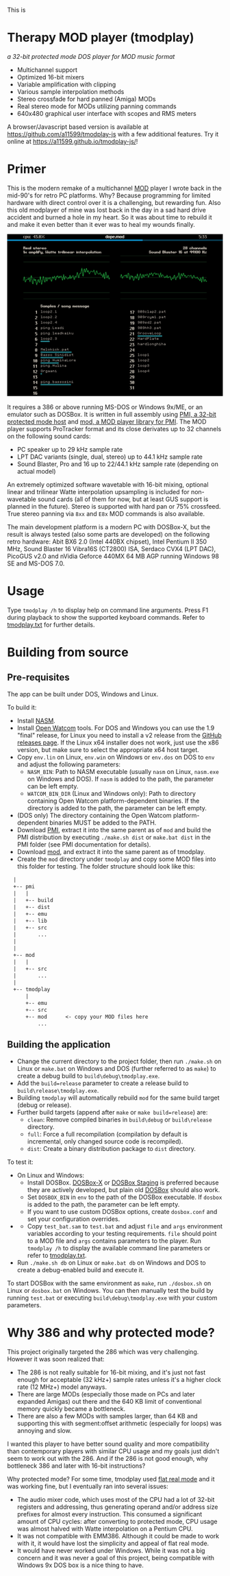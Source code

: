 This is

Therapy MOD player (tmodplay)
=============================

_a 32-bit protected mode DOS player for MOD music format_

- Multichannel support
- Optimized 16-bit mixers
- Variable amplification with clipping
- Various sample interpolation methods
- Stereo crossfade for hard panned (Amiga) MODs
- Real stereo mode for MODs utilizing panning commands
- 640x480 graphical user interface with scopes and RMS meters

A browser/Javascript based version is available at https://github.com/a11599/tmodplay-js with a few additional features. Try it online at https://a11599.github.io/tmodplay-js/!


# Primer

This is the modern remake of a multichannel [MOD](https://en.wikipedia.org/wiki/MOD_(file_format)) player I wrote back in the mid-90's for retro PC platforms. Why? Because programming for limited hardware with direct control over it is a challenging, but rewarding fun. Also this old modplayer of mine was lost back in the day in a sad hard drive accident and burned a hole in my heart. So it was about time to rebuild it and make it even better than it ever was to heal my wounds finally.

![Screenshot playing dope.mod](tmodplay.png)

It requires a 386 or above running MS-DOS or Windows 9x/ME, or an emulator such as DOSBox. It is written in full assembly using [PMI, a 32-bit protected mode host](https://github.com/a11599/pmi) and [mod, a MOD player library for PMI](https://github.com/a11599/mod). The MOD player supports ProTracker format and its close derivates up to 32 channels on the following sound cards:

- PC speaker up to 29 kHz sample rate
- LPT DAC variants (single, dual, stereo) up to 44.1 kHz sample rate
- Sound Blaster, Pro and 16 up to 22/44.1 kHz sample rate (depending on actual model)

An extremely optimized software wavetable with 16-bit mixing, optional linear and trilinear Watte interpolation upsampling is included for non-wavetable sound cards (all of them for now, but at least GUS support is planned in the future). Stereo is supported with hard pan or 75% crossfeed. True stereo panning via `8xx` and `E8x` MOD commands is also available.

The main development platform is a modern PC with DOSBox-X, but the result is always tested (also some parts are developed) on the following retro hardware: Abit BX6 2.0 (Intel 440BX chipset), Intel Pentium II 350 MHz, Sound Blaster 16 Vibra16S (CT2800) ISA, Serdaco CVX4 (LPT DAC), PicoGUS v2.0 and nVidia Geforce 440MX 64 MB AGP running Windows 98 SE and MS-DOS 7.0.


# Usage

Type `tmodplay /h` to display help on command line arguments. Press F1 during playback to show the supported keyboard commands. Refer to [tmodplay.txt](tmodplay.txt) for further details.


# Building from source

## Pre-requisites

The app can be built under DOS, Windows and Linux.

To build it:

- Install [NASM](https://nasm.us).
- Install [Open Watcom](https://www.openwatcom.org/) tools. For DOS and Windows you can use the 1.9 "final" release, for Linux you need to install a v2 release from the [GitHub releases page](https://github.com/open-watcom/open-watcom-v2/releases). If the Linux x64 installer does not work, just use the x86 version, but make sure to select the appropriate x64 host target.
- Copy `env.lin` on Linux, `env.win` on Windows or `env.dos` on DOS to `env` and adjust the following parameters:
  - `NASM_BIN`: Path to NASM executable (usually `nasm` on Linux, `nasm.exe` on Windows and DOS). If `nasm` is added to the path, the parameter can be left empty.
  - `WATCOM_BIN_DIR` (Linux and Windows only): Path to directory containing Open Watcom platform-dependent binaries. If the directory is added to the path, the parameter can be left empty.
- (DOS only) The directory containing the Open Watcom platform-dependent binaries MUST be added to the PATH.
- Download [PMI](https://github.com/a11599/pmi), extract it into the same parent as of `mod` and build the PMI distribution by executing `./make.sh dist` or `make.bat dist` in the PMI folder (see PMI documentation for details).
- Download [mod](https://github.com/a11599/mod), and extract it into the same parent as of tmodplay.
- Create the `mod` directory under `tmodplay` and copy some MOD files into this folder for testing. The folder structure should look like this:

```
  |
  +-- pmi
  |   |
  |   +-- build
  |   +-- dist
  |   +-- emu
  |   +-- lib
  |   +-- src
  |       ...
  |
  |
  +-- mod
  |   |
  |   +-- src
  |       ...
  |
  +-- tmodplay
      |
      +-- emu
      +-- src
      +-- mod      <- copy your MOD files here
          ...
```

## Building the application

- Change the current directory to the project folder, then run `./make.sh` on Linux or `make.bat` on Windows and DOS (further referred to as `make`) to create a debug build to `build\debug\tmodplay.exe`.
- Add the `build=release` parameter to create a release build to `build\release\tmodplay.exe`.
- Building `tmodplay` will automatically rebuild `mod` for the same build target (debug or release).
- Further build targets (append after `make` or `make build=release`) are:
  - `clean`: Remove compiled binaries in `build\debug` or `build\release` directory.
  - `full`: Force a full recompilation (compilation by default is incremental, only changed source code is recompiled).
  - `dist`: Create a binary distribution package to `dist` directory.

To test it:

- On Linux and Windows:
  - Install DOSBox. [DOSBox-X](https://dosbox-x.com/) or [DOSBox Staging](https://www.dosbox-staging.org/) is preferred because they are actively developed, but plain old [DOSBox](https://www.dosbox.com/) should also work.
  - Set `DOSBOX_BIN` in `env` to the path of the DOSBox executable. If `dosbox` is added to the path, the parameter can be left empty.
  - If you want to use custom DOSBox options, create `dosbox.conf` and set your configuration overrides.
- - Copy `test_bat.sam` to `test.bat` and adjust `file` and `args` environment variables according to your testing requirements. `file` should point to a MOD file and `args` contains parameters to the player. Run `tmodplay /h` to display the available command line parameters or refer to [tmodplay.txt](tmodplay.txt).
- Run `./make.sh db` on Linux or `make.bat db` on Windows and DOS to create a debug-enabled build and execute it.


To start DOSBox with the same environment as `make`, run `./dosbox.sh` on Linux or `dosbox.bat` on Windows. You can then manually test the build by running `test.bat` or executing `build\debug\tmodplay.exe` with your custom parameters.


# Why 386 and why protected mode?

This project originally targeted the 286 which was very challenging. However it was soon realized that:

- The 286 is not really suitable for 16-bit mixing, and it's just not fast enough for acceptable (32 kHz+) sample rates unless it's a higher clock rate (12 MHz+) model anyways.
- There are large MODs (especially those made on PCs and later expanded Amigas) out there and the 640 KB limit of conventional memory quickly became a bottleneck.
- There are also a few MODs with samples larger, than 64 KB and supporting this with segment:offset arithmetic (especially for loops) was annoying and slow.

I wanted this player to have better sound quality and more compatibility than contemporary players with similar CPU usage and my goals just didn't seem to work out with the 286. And if the 286 is not good enough, why bottleneck 386 and later with 16-bit instructions?

Why protected mode? For some time, tmodplay used [flat real mode](https://en.wikipedia.org/wiki/Unreal_mode) and it was working fine, but I eventually ran into several issues:

- The audio mixer code, which uses most of the CPU had a lot of 32-bit registers and addressing, thus generating operand and/or address size prefixes for almost every instruction. This consumed a significant amount of CPU cycles: after converting to protected mode, CPU usage was almost halved with Watte interpolation on a Pentium CPU.
- It was not compatible with EMM386. Although it could be made to work with it, it would have lost the simplicity and appeal of flat real mode.
- It would have never worked under Windows. While it was not a big concern and it was never a goal of this project, being compatible with Windows 9x DOS box is a nice thing to have.